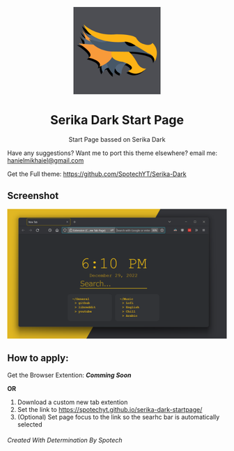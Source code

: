 <p align="center"><img src="https://raw.githubusercontent.com/SpotechYT/Serika-Dark/main/Logo.jpg" height="200"></p>
<h1 align="center">Serika Dark Start Page</h1>
<p align="center">Start Page bassed on Serika Dark</p>

Have any suggestions? Want me to port this theme elsewhere? email me: hanielmikhaiel@gmail.com

Get the Full theme: https://github.com/SpotechYT/Serika-Dark

## Screenshot
![Screen](https://raw.githubusercontent.com/SpotechYT/serika-dark-startpage/main/Screenshot.png)

## How to apply:

  Get the Browser Extention: ***Comming Soon***

**OR**

  1. Download a custom new tab extention
  2. Set the link to https://spotechyt.github.io/serika-dark-startpage/
  3. (Optional) Set page focus to the link so the searhc bar is automatically selected

###### Created With Determination By Spotech
